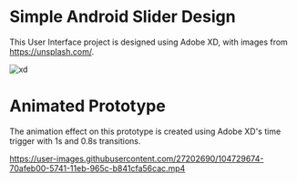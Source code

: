 # Simple Android Slider Design

This User Interface project is designed using Adobe XD, with images from https://unsplash.com/.

![xd](https://user-images.githubusercontent.com/27202690/104726442-427bdc80-573c-11eb-92ce-4c50e654d427.PNG)


# Animated Prototype
The animation effect on this prototype is created using Adobe XD's time trigger with 1s and 0.8s transitions.

https://user-images.githubusercontent.com/27202690/104729674-70afeb00-5741-11eb-965c-b841cfa56cac.mp4







